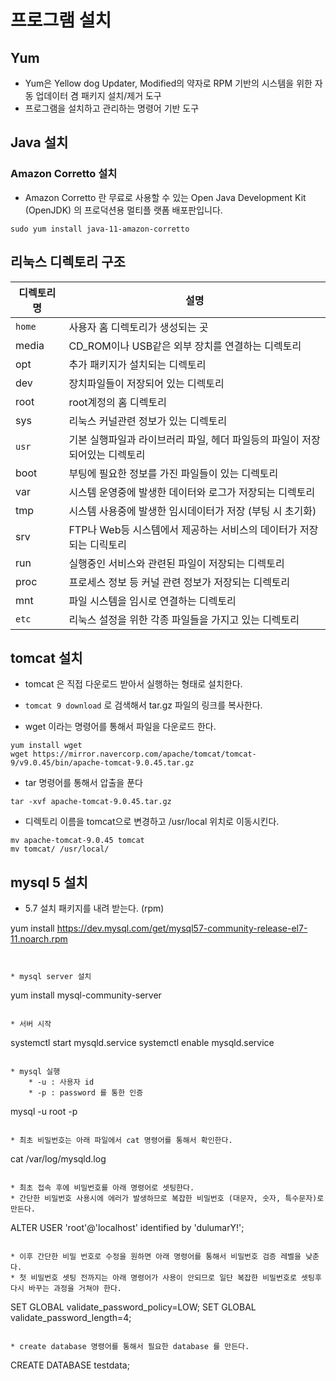 # 프로그램 설치 

## Yum
* Yum은 Yellow dog Updater, Modified의 약자로 RPM 기반의 시스템을 위한 자동 업데이터 겸 패키지 설치/제거 도구
* 프로그램을 설치하고 관리하는 명령어 기반 도구 

## Java 설치 

### Amazon Corretto 설치 

 * Amazon Corretto 란 무료로 사용할 수 있는 Open Java Development Kit (OpenJDK) 의 프로덕션용 멀티플
랫폼 배포판입니다. 

```
sudo yum install java-11-amazon-corretto
```

## 리눅스 디렉토리 구조 

| 디렉토리 명 |	설명 |
|---|---|
| `home` |	사용자 홈 디렉토리가 생성되는 곳 |
| media	| CD_ROM이나 USB같은 외부 장치를 연결하는 디렉토리 |
| opt |	추가 패키지가 설치되는 디렉토리 |
| dev |	장치파일들이 저장되어 있는 디렉토리 |
| root | root계정의 홈 디렉토리 |
| sys | 리눅스 커널관련 정보가 있는 디렉토리|
| `usr` | 기본 실행파일과 라이브러리 파일, 헤더 파일등의 파일이 저장되어있는 디렉토리 |
| boot | 부팅에 필요한 정보를 가진 파일들이 있는 디렉토리 |
| var |	시스템 운영중에 발생한 데이터와 로그가 저장되는 디렉토리 |
| tmp | 시스템 사용중에 발생한 임시데이터가 저장 (부팅 시 초기화) |
| srv | FTP나 Web등 시스템에서 제공하는 서비스의 데이터가 저장되는 디릭토리 |
| run |	실행중인 서비스와 관련된 파일이 저장되는 디렉토리 |
| proc |	프로세스 정보 등 커널 관련 정보가 저장되는 디렉토리 |
| mnt |	파일 시스템을 임시로 연결하는 디렉토리 |
| `etc` |	리눅스 설정을 위한 각종 파일들을 가지고 있는 디렉토리 |

## tomcat 설치 

* tomcat 은 직접 다운로드 받아서 실행하는 형태로 설치한다. 
* `tomcat 9 download` 로 검색해서 tar.gz 파일의 링크를 복사한다. 

* wget 이라는 명령어를 통해서 파일을 다운로드 한다. 
```
yum install wget
wget https://mirror.navercorp.com/apache/tomcat/tomcat-9/v9.0.45/bin/apache-tomcat-9.0.45.tar.gz 
```

* tar 명령어를 통해서 압출을 푼다 

```
tar -xvf apache-tomcat-9.0.45.tar.gz
```

* 디렉토리 이름을 tomcat으로 변경하고 /usr/local 위치로 이동시킨다. 

```
mv apache-tomcat-9.0.45 tomcat
mv tomcat/ /usr/local/
```

## mysql 5 설치 

*  5.7 설치 패키지를 내려 받는다. (rpm)

yum install https://dev.mysql.com/get/mysql57-community-release-el7-11.noarch.rpm
```


* mysql server 설치 

```
yum install mysql-community-server
```

* 서버 시작 

```
systemctl start mysqld.service
systemctl enable mysqld.service
```

* mysql 실행 
    * -u : 사용자 id 
    * -p : password 를 통한 인증

```
mysql -u root -p
```

* 최초 비밀번호는 아래 파일에서 cat 명령어를 통해서 확인한다. 

```
cat /var/log/mysqld.log
```

* 최초 접속 후에 비밀번호를 아래 명령어로 셋팅한다. 
* 간단한 비밀번호 사용시에 에러가 발생하므로 복잡한 비밀번호 (대문자, 숫자, 특수문자)로 만든다. 

```
ALTER USER 'root'@'localhost' identified by 'dulumarY!';
```

* 이후 간단한 비밀 번호로 수정을 원하면 아래 명령어를 통해서 비밀번호 검증 레벨을 낮춘다. 
* 첫 비밀번호 셋팅 전까지는 아래 명령어가 사용이 안되므로 일단 복잡한 비밀번호로 셋팅후 다시 바꾸는 과정을 거쳐야 한다. 

```
SET GLOBAL validate_password_policy=LOW;
SET GLOBAL validate_password_length=4;
```

* create database 명령어를 통해서 필요한 database 를 만든다. 

```
CREATE DATABASE testdata;
```

